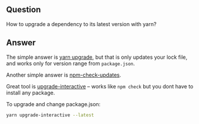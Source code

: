 ## Question

How to upgrade a dependency to its latest version with yarn?

## Answer

The simple answer is [yarn upgrade](https://yarnpkg.com/lang/en/docs/cli/upgrade/), but that is only updates your lock file, and works only for version range from `package.json`.

Another simple answer is [npm-check-updates](https://www.npmjs.com/package/npm-check-updates).

Great tool is [upgrade-interactive](https://yarnpkg.com/lang/en/docs/cli/upgrade-interactive/) – works like `npm check` but you dont have to install any package.

To upgrade and change package.json:

```bash
yarn upgrade-interactive --latest
```
